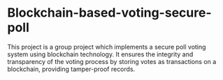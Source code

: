 # Blockchain-based-voting-secure-poll
This project is a group project which implements a secure poll voting system using blockchain technology. It ensures the integrity and transparency of the voting process by storing votes as transactions on a blockchain, providing tamper-proof records.
